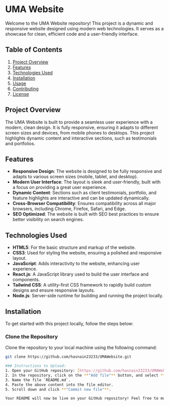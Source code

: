# UMA Website

Welcome to the UMA Website repository! This project is a dynamic and responsive website designed using modern web technologies. It serves as a showcase for clean, efficient code and a user-friendly interface.

## Table of Contents

1. [Project Overview](#project-overview)
2. [Features](#features)
3. [Technologies Used](#technologies-used)
4. [Installation](#installation)
5. [Usage](#usage)
6. [Contributing](#contributing)
7. [License](#license)

## Project Overview

The UMA Website is built to provide a seamless user experience with a modern, clean design. It is fully responsive, ensuring it adapts to different screen sizes and devices, from mobile phones to desktops. This project highlights dynamic content and interactive sections, such as testimonials and portfolios.

## Features

- **Responsive Design**: The website is designed to be fully responsive and adapts to various screen sizes (mobile, tablet, and desktop).
- **Modern User Interface**: The layout is sleek and user-friendly, built with a focus on providing a great user experience.
- **Dynamic Content**: Sections such as client testimonials, portfolio, and feature highlights are interactive and can be updated dynamically.
- **Cross-Browser Compatibility**: Ensures compatibility across all major browsers, including Chrome, Firefox, Safari, and Edge.
- **SEO Optimized**: The website is built with SEO best practices to ensure better visibility on search engines.

## Technologies Used

- **HTML5**: For the basic structure and markup of the website.
- **CSS3**: Used for styling the website, ensuring a polished and responsive layout.
- **JavaScript**: Adds interactivity to the website, enhancing user experience.
- **React.js**: A JavaScript library used to build the user interface and components.
- **Tailwind CSS**: A utility-first CSS framework to rapidly build custom designs and ensure responsive layouts.
- **Node.js**: Server-side runtime for building and running the project locally.

## Installation

To get started with this project locally, follow the steps below:

### Clone the Repository

Clone the repository to your local machine using the following command:

```bash
git clone https://github.com/hasnain23233/UMAWebsite.git

### Instructions to Upload:
1. Open your GitHub repository: [https://github.com/hasnain23233/UMAWebsite.git](https://github.com/hasnain23233/UMAWebsite.git)
2. In the repository, click on the **"Add file"** button, and select **"Create new file"**.
3. Name the file `README.md`.
4. Paste the above content into the file editor.
5. Scroll down and click **"Commit new file"**.

Your README will now be live on your GitHub repository! Feel free to modify it as needed. Let me know if you'd like any changes or additions!

